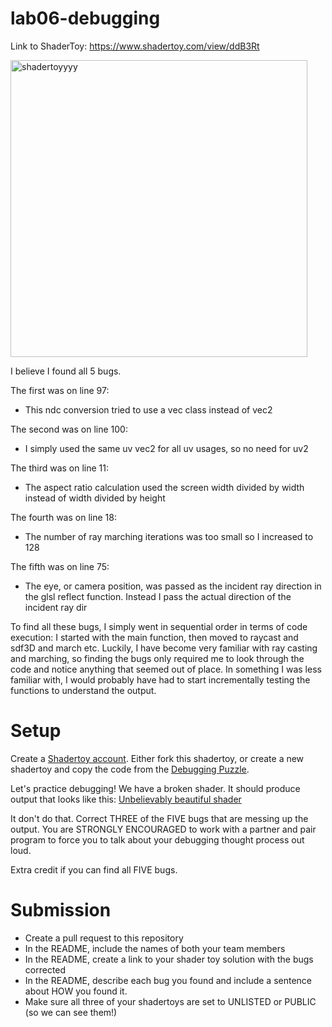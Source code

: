 # lab06-debugging

Link to ShaderToy: https://www.shadertoy.com/view/ddB3Rt

<img width="475" alt="shadertoyyyy" src="https://user-images.githubusercontent.com/43520504/200883352-91b97e0a-c945-4349-9e9b-809310882f92.PNG">

I believe I found all 5 bugs.

The first was on line 97:
  - This ndc conversion tried to use a vec class instead of vec2
  
The second was on line 100:
  - I simply used the same uv vec2 for all uv usages, so no need for uv2
  
The third was on line 11:
  - The aspect ratio calculation used the screen width divided by width instead of width divided by height
  
The fourth was on line 18:
  - The number of ray marching iterations was too small so I increased to 128
  
The fifth was on line 75:
  - The eye, or camera position, was passed as the incident ray direction in the glsl reflect function. Instead I pass the actual direction of the incident ray dir
  
To find all these bugs, I simply went in sequential order in terms of code execution: I started with the main function, then moved to raycast and sdf3D and march etc.
Luckily, I have become very familiar with ray casting and marching, so finding the bugs only required me to look through the code and notice anything that
seemed out of place. In something I was less familiar with, I would probably have had to start incrementally testing the functions to understand the output.
  
# Setup 

Create a [Shadertoy account](https://www.shadertoy.com/). Either fork this shadertoy, or create a new shadertoy and copy the code from the [Debugging Puzzle](https://www.shadertoy.com/view/flGfRc).

Let's practice debugging! We have a broken shader. It should produce output that looks like this:
[Unbelievably beautiful shader](https://user-images.githubusercontent.com/1758825/200729570-8e10a37a-345d-4aff-8eff-6baf54a32a40.webm)

It don't do that. Correct THREE of the FIVE bugs that are messing up the output. You are STRONGLY ENCOURAGED to work with a partner and pair program to force you to talk about your debugging thought process out loud.

Extra credit if you can find all FIVE bugs.

# Submission
- Create a pull request to this repository
- In the README, include the names of both your team members
- In the README, create a link to your shader toy solution with the bugs corrected
- In the README, describe each bug you found and include a sentence about HOW you found it.
- Make sure all three of your shadertoys are set to UNLISTED or PUBLIC (so we can see them!)
